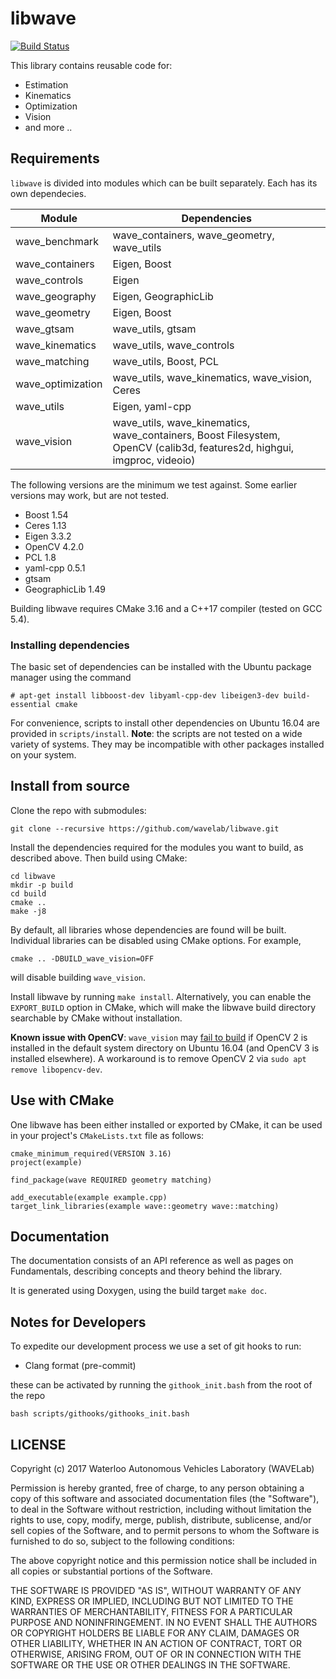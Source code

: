 # libwave
[![Build Status](https://travis-ci.org/wavelab/libwave.png?branch=master)][1]

This library contains reusable code for:

- Estimation
- Kinematics
- Optimization
- Vision
- and more ..

## Requirements

`libwave` is divided into modules which can be built separately.
Each has its own dependecies.

| Module             | Dependencies |
| ------------------ | ------------ |
| wave\_benchmark    | wave\_containers, wave\_geometry, wave\_utils |
| wave\_containers   | Eigen, Boost |
| wave\_controls     | Eigen |
| wave\_geography    | Eigen, GeographicLib |
| wave\_geometry     | Eigen, Boost |
| wave\_gtsam        | wave\_utils, gtsam |
| wave\_kinematics   | wave\_utils, wave\_controls |
| wave\_matching     | wave\_utils, Boost, PCL  |
| wave\_optimization | wave\_utils, wave\_kinematics, wave\_vision, Ceres |
| wave\_utils        | Eigen, yaml-cpp |
| wave\_vision       | wave\_utils, wave\_kinematics, wave\_containers, Boost Filesystem, OpenCV (calib3d, features2d, highgui, imgproc, videoio) |


The following versions are the minimum we test against.
Some earlier versions may work, but are not tested.

- Boost 1.54
- Ceres 1.13
- Eigen 3.3.2
- OpenCV 4.2.0
- PCL 1.8
- yaml-cpp 0.5.1
- gtsam
- GeographicLib 1.49

Building libwave requires CMake 3.16 and a C++17 compiler (tested on GCC 5.4).

### Installing dependencies
The basic set of dependencies can be installed with the Ubuntu package manager
using the command

```
# apt-get install libboost-dev libyaml-cpp-dev libeigen3-dev build-essential cmake
```

For convenience, scripts to install other dependencies on Ubuntu 16.04 are
provided in `scripts/install`. **Note**: the scripts are not tested on a wide
variety of systems. They may be incompatible with other packages installed on
your system.

## Install from source

Clone the repo with submodules:

    git clone --recursive https://github.com/wavelab/libwave.git

Install the dependencies required for the modules you want to build, as
described above. Then build using CMake:

    cd libwave
    mkdir -p build
    cd build
    cmake ..
    make -j8

By default, all libraries whose dependencies are found will be built. Individual
libraries can be disabled using CMake options. For example,

    cmake .. -DBUILD_wave_vision=OFF

will disable building `wave_vision`.

Install libwave by running `make install`. Alternatively, you can enable the
`EXPORT_BUILD` option in CMake, which will make the libwave build directory
searchable by CMake without installation.


**Known issue with OpenCV**: `wave_vision` may
[fail to build](https://github.com/wavelab/libwave/issues/267) if OpenCV 2 is
installed in the default system directory on Ubuntu 16.04 (and OpenCV 3 is
installed elsewhere). A workaround is to remove OpenCV 2 via
`sudo apt remove libopencv-dev`.


## Use with CMake

One libwave has been either installed or exported by CMake, it can be used in
your project's `CMakeLists.txt` file as follows:

    cmake_minimum_required(VERSION 3.16)
    project(example)

    find_package(wave REQUIRED geometry matching)

    add_executable(example example.cpp)
    target_link_libraries(example wave::geometry wave::matching)


## Documentation

The documentation consists of an API reference as well as pages on Fundamentals,
describing concepts and theory behind the library.

It is generated using Doxygen, using the build target `make doc`.


## Notes for Developers

To expedite our development process we use a set of git hooks to run:

- Clang format (pre-commit)

these can be activated by running the `githook_init.bash` from the root of the repo

    bash scripts/githooks/githooks_init.bash


## LICENSE

Copyright (c) 2017 Waterloo Autonomous Vehicles Laboratory (WAVELab)

Permission is hereby granted, free of charge, to any person obtaining a copy
of this software and associated documentation files (the "Software"), to deal
in the Software without restriction, including without limitation the rights
to use, copy, modify, merge, publish, distribute, sublicense, and/or sell
copies of the Software, and to permit persons to whom the Software is
furnished to do so, subject to the following conditions:

The above copyright notice and this permission notice shall be included in all
copies or substantial portions of the Software.

THE SOFTWARE IS PROVIDED "AS IS", WITHOUT WARRANTY OF ANY KIND, EXPRESS OR
IMPLIED, INCLUDING BUT NOT LIMITED TO THE WARRANTIES OF MERCHANTABILITY,
FITNESS FOR A PARTICULAR PURPOSE AND NONINFRINGEMENT. IN NO EVENT SHALL THE
AUTHORS OR COPYRIGHT HOLDERS BE LIABLE FOR ANY CLAIM, DAMAGES OR OTHER
LIABILITY, WHETHER IN AN ACTION OF CONTRACT, TORT OR OTHERWISE, ARISING FROM,
OUT OF OR IN CONNECTION WITH THE SOFTWARE OR THE USE OR OTHER DEALINGS IN THE
SOFTWARE.

[1]: https://travis-ci.org/wavelab/libwave
[edit_docs]: http://chutsu.github.io/ditto/#docs/how_do_i_use_ditto
